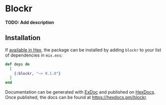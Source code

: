 # Blockr

**TODO: Add description**

## Installation

If [available in Hex](https://hex.pm/docs/publish), the package can be installed
by adding `blockr` to your list of dependencies in `mix.exs`:

```elixir
def deps do
  [
    {:blockr, "~> 0.1.0"}
  ]
end
```

Documentation can be generated with [ExDoc](https://github.com/elixir-lang/ex_doc)
and published on [HexDocs](https://hexdocs.pm). Once published, the docs can
be found at <https://hexdocs.pm/blockr>.

